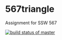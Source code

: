 # 567triangle
Assignment for SSW 567

[![build status of master](https://travis-ci.org/haydendaly/567triangle.svg?branch=master)](https://travis-ci.org/haydendaly/567triangle)

